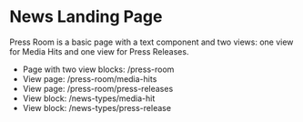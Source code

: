 # News Landing Page

Press Room is a basic page with a text component and two views: one view for Media Hits and one view for Press Releases.

- Page with two view blocks: /press-room
- View page: /press-room/media-hits
- View page: /press-room/press-releases
- View block: /news-types/media-hit
- View block: /news-types/press-release
